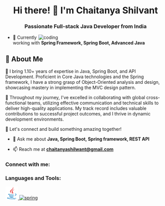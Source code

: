 <h1 align="center">Hi there! 👋 I'm Chaitanya Shilvant</h1>
<h3 align="center">Passionate Full-stack Java Developer from India</h3>

<img align="right" alt="coding" width="400" src="https://www.google.com/url?sa=i&url=https%3A%2F%2Fgithub.com%2Frudrabarad%2FGifs&psig=AOvVaw3tsJXOziQ5swYmXlSR2Hk3&ust=1703846409552000&source=images&cd=vfe&opi=89978449&ved=0CA8QjRxqFwoTCLjRwdP4sYMDFQAAAAAdAAAAABAD">

- 🌱 Currently working with **Spring Framework, Spring Boot, Advanced Java**

## 👋 About Me

🚀 I bring 1.10+ years of expertise in Java, Spring Boot, and API Development. Proficient in Core Java technologies and the Spring framework, I have a strong grasp of Object-Oriented analysis and design, showcasing mastery in implementing the MVC design pattern.

💼 Throughout my journey, I've excelled in collaborating with global cross-functional teams, utilizing effective communication and technical skills to deliver high-quality applications. My track record includes valuable contributions to successful project outcomes, and I thrive in dynamic development environments.

🌟 Let's connect and build something amazing together!

- 💬 Ask me about **Java, Spring Boot, Spring framework, REST API**

- 📫 Reach me at **chaitanyashilwant@gmail.com**

### Connect with me:

<!-- Add your social links here -->

### Languages and Tools:

<!-- Add badges or icons for your languages and tools, example provided below -->

<p align="left">
  <a href="https://www.java.com" target="_blank" rel="noreferrer"> <img src="https://raw.githubusercontent.com/devicons/devicon/master/icons/java/java-original.svg" alt="java" width="40" height="40"/> </a>
  <a href="https://spring.io/" target="_blank" rel="noreferrer"> <img src="https://www.vectorlogo.zone/logos/springio/springio-icon.svg" alt="spring" width="40" height="40"/> </a>
  <!-- Add more icons as needed -->
</p>
